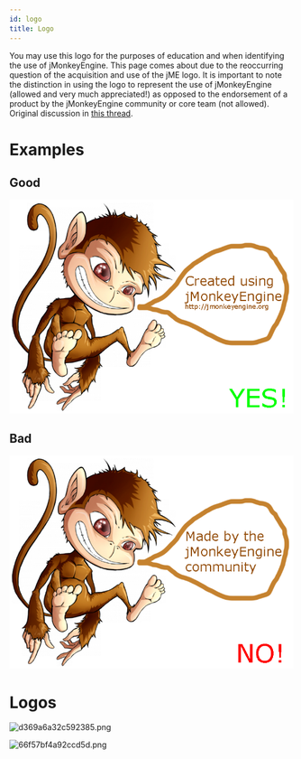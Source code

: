 ```yaml
---
id: logo
title: Logo
---
```

You may use this logo for the purposes of education and when identifying
the use of jMonkeyEngine. This page comes about due to the reoccurring
question of the acquisition and use of the jME logo. It is important to
note the distinction in using the logo to represent the use of
jMonkeyEngine (allowed and very much appreciated\!) as opposed to the
endorsement of a product by the jMonkeyEngine community or core team
(not allowed). Original discussion in [this
thread](http://jmonkeyengine.org/groups/general-2/forum/topic/jme-logo-3/).

# Examples

## Good

![yes.png](/images/yes.png)

## Bad

![no.png](/images/no.png)

# Logos

![d369a6a32c592385.png](http://jme-hub-cdn.jmonkeyengineor.netdna-cdn.com/uploads/default/2441/d369a6a32c592385.png)

![66f57bf4a92ccd5d.png](http://jme-hub-cdn.jmonkeyengineor.netdna-cdn.com/uploads/default/2440/66f57bf4a92ccd5d.png)
